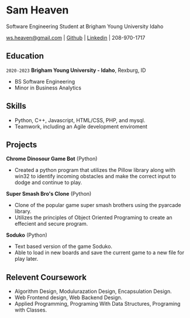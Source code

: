 # Sam Heaven
Software Engineering Student at Brigham Young University Idaho

<div id="webaddress">
<a href="ws.heaven@gmail.com">ws.heaven@gmail.com</a>
| <a href="https://github.com/wsheaven">Github</a> |
<a href="https://www.linkedin.com/in/sam-heaven-8135701b8/">Linkedin</a>
| 208-970-1717
</div>


## Education

`2020-2023`
__Brigham Young University - Idaho__, Rexburg, ID

- BS Software Engineering 
- Minor in Business Analytics

## Skills 
- Python, C++, Javascript, HTML/CSS, PHP, and mysql. 
- Teamwork, including an Agile development enviroment


## Projects 

__Chrome Dinosour Game Bot__ (Python) 
- Created a python program that utilizes the Pillow library along with win32 to identify incoming obstacles and make the correct input to dodge and continue to play. 

__Super Smash Bro's Clone__ (Python)
- Clone of the popular game super smash brothers using the pyarcade library. 
- Utilizes the principles of Object Oriented Programing to create an effecient and secure program. 

__Soduko__ (Python)
- Text based version of the game Soduko. 
- Able to load in new boards and save the current game to a new file for play later. 

## Relevent Coursework 
- Algorithm Design, Modulurazation Design, Encapsulation Design.
- Web Frontend design, Web Backend Design. 
 - Applied Programming, Programing With Data Structures, Programing with Classes. 






